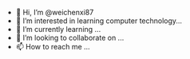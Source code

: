 - 👋 Hi, I’m @weichenxi87
- 👀 I’m interested in learning computer technology...
- 🌱 I’m currently learning ...
- 💞️ I’m looking to collaborate on ...
- 📫 How to reach me ...

<!---
weichenxi87/weichenxi87 is a ✨ special ✨ repository because its `README.md` (this file) appears on your GitHub profile.
You can click the Preview link to take a look at your changes.
--->

